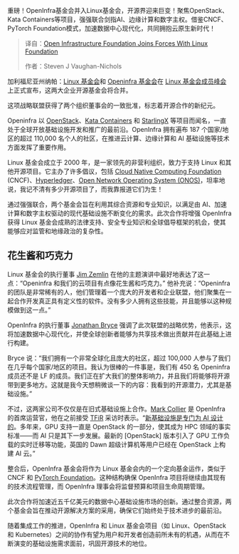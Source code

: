 <!--
title: 开放基础设施基金会与Linux基金会强强联合
cover: https://cdn.thenewstack.io/media/2025/03/b901586e-lf-foundation-member_summit.jpg
summary: 重磅！OpenInfra基金会并入Linux基金会，开源界迎来巨变！聚焦OpenStack、Kata Containers等项目，强强联合剑指AI、边缘计算和数字主权。借鉴CNCF、PyTorch Foundation模式，加速数据中心现代化，共同拥抱云原生新时代！
-->

重磅！OpenInfra基金会并入Linux基金会，开源界迎来巨变！聚焦OpenStack、Kata Containers等项目，强强联合剑指AI、边缘计算和数字主权。借鉴CNCF、PyTorch Foundation模式，加速数据中心现代化，共同拥抱云原生新时代！

> 译自：[Open Infrastructure Foundation Joins Forces With Linux Foundation](https://thenewstack.io/open-infrastructure-foundation-joins-forces-with-linux-foundation/)
> 
> 作者：Steven J Vaughan-Nichols

加利福尼亚州纳帕：[Linux 基金会](https://training.linuxfoundation.org/training/course-catalog/?utm_content=inline+mention)和 [Openinfra 基金会](https://openinfra.org/)在 [Linux 基金会成员峰会](https://events.linuxfoundation.org/lf-member-summit/)上正式宣布，这两大企业开源基金会将合并。

这项战略联盟获得了两个组织董事会的一致批准，标志着开源合作的新纪元。

Openinfra 以 [OpenStack](https://thenewstack.io/mirantis-builds-on-openstack-to-serve-up-a-vmware-alternative/)、[Kata Containers](https://thenewstack.io/the-road-to-kata-containers-2-0/) 和 [StarlingX](https://thenewstack.io/starlingx-10-support-for-dual-stack-networking-at-the-edge/) 等项目而闻名，一直处于全球开放基础设施开发和推广的最前沿。OpenInfra 拥有遍布 187 个国家/地区的超过 110,000 名个人的社区，在推进云计算、边缘计算和 AI 基础设施等技术方面发挥了重要作用。

Linux 基金会成立于 2000 年，是一家领先的非营利组织，致力于支持 Linux 和其他开源项目。它主办了许多倡议，包括 [Cloud Native Computing Foundation](https://cncf.io/?utm_content=inline+mention) (CNCF)、[Hyperledger](https://www.hyperledger.org/)、[Open Network Operating System (ONOS)](https://opennetworking.org/onos/)，坦率地说，我记不清有多少开源项目了，而我靠报道它们为生！

通过强强联合，两个基金会旨在利用其综合资源和专业知识，以满足由 AI、加速计算和数字主权驱动的现代基础设施不断变化的需求。此次合作将增强 OpenInfra 获得 Linux 基金会成熟的法律支持、安全专业知识和全球倡导框架的机会，使其能够应对监管和地缘政治的复杂性。

## 花生酱和巧克力

Linux 基金会的执行董事 [Jim Zemlin](https://www.linkedin.com/in/zemlin) 在他的主题演讲中最好地表达了这一点：“Openinfra 和我们的云项目有点像花生酱和巧克力。” 他补充说：“Openinfra 的团队是非常稀有的人，他们管理着一个庞大的开发者和企业联盟，他们聚集在一起合作开发真正具有定义性的软件。没有多少人拥有这些技能，并且能够以这种规模做到这一点。”

OpenInfra 的执行董事 [Jonathan Bryce](https://www.linkedin.com/in/jbryce/) 强调了此次联盟的战略优势，他表示，这将加速数据中心现代化，并使全球创新者能够为共享技术做出贡献并在此基础上进行构建。

Bryce 说：“我们拥有一个非常全球化且庞大的社区，超过 100,000 人参与了我们在几乎每个国家/地区的项目。我认为很棒的一件事是，我们有 450 名 Openinfra 成员还不是 LF 的成员。我们正在扩大我们的整体影响力，并且我们将能够将开源带到更多地方。这就是我今天想稍微谈一下的内容：我看到的开源潜力，尤其是基础设施。”

不过，这两家公司不仅仅是在旧式基础设施上合作。[Mark Collier](https://www.linkedin.com/in/markcollier/) 是 OpenInfra 的首席运营官，他在之前接受 [TFiR](https://tfir.io/) 采访时表示。“[新基础设施是专门为 AI 设计的](https://tfir.io/openinfra-foundation-joins-the-linux-foundation-a-new-era-for-open-source-and-ai/)。多年来，GPU 支持一直是 OpenStack 的一部分，使其成为 HPC 领域的事实标准——而 AI 只是其下一步发展。最新的 [OpenStack] 版本引入了 GPU 工作负载的实时迁移等功能，英国的 Dawn 超级计算机等用户已经在 OpenStack 上构建 AI 云。”

整合后，OpenInfra 基金会将作为 Linux 基金会内的一个定向基金运作，类似于 CNCF 和 [PyTorch Foundation](https://pytorch.org/foundation)。这种结构确保 OpenInfra 项目将继续由其现有的技术流程管理，而 OpenInfra 理事会将监督预算和项目生命周期管理。

此次合作将加速近五千亿美元的数据中心基础设施市场的创新。通过整合资源，两个基金会旨在推动开源解决方案的采用，确保它们始终处于技术进步的最前沿。

随着集成工作的推进，OpenInfra 和 Linux 基金会项目（如 Linux、OpenStack 和 Kubernetes）之间的协作有望为用户和开发者创造前所未有的机遇，从而在不断演变的基础设施需求面前，巩固开源技术的地位。